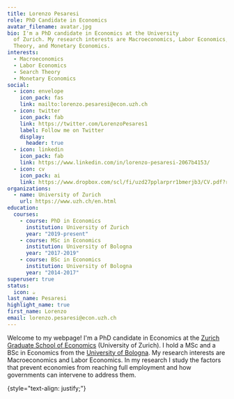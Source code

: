 ```yaml
---
title: Lorenzo Pesaresi
role: PhD Candidate in Economics
avatar_filename: avatar.jpg
bio: I'm a PhD candidate in Economics at the University
  of Zurich. My research interests are Macroeconomics, Labor Economics, Search
  Theory, and Monetary Economics.
interests:
  - Macroeconomics
  - Labor Economics
  - Search Theory
  - Monetary Economics
social:
  - icon: envelope
    icon_pack: fas
    link: mailto:lorenzo.pesaresi@econ.uzh.ch
  - icon: twitter
    icon_pack: fab
    link: https://twitter.com/LorenzoPesares1
    label: Follow me on Twitter
    display:
      header: true
  - icon: linkedin
    icon_pack: fab
    link: https://www.linkedin.com/in/lorenzo-pesaresi-2067b4153/
  - icon: cv
    icon_pack: ai
    link: https://www.dropbox.com/scl/fi/uzd27pplarprr1bmerjb3/CV.pdf?rlkey=m3holu19pm0dyd8xicchp6tko&dl=0
organizations:
  - name: University of Zurich
    url: https://www.uzh.ch/en.html
education:
  courses:
    - course: PhD in Economics
      institution: University of Zurich
      year: "2019-present"
    - course: MSc in Economics
      institution: University of Bologna
      year: "2017-2019"
    - course: BSc in Economics
      institution: University of Bologna
      year: "2014-2017"
superuser: true
status:
  icon: ☕️
last_name: Pesaresi
highlight_name: true
first_name: Lorenzo
email: lorenzo.pesaresi@econ.uzh.ch
---
```

Welcome to my webpage! I'm a PhD candidate in Economics at the [Zurich Graduate School of Economics](https://www.econ.uzh.ch/en/study/phd/zurichgse.html) (University of Zurich). I hold a MSc and a BSc in Economics from the [University of Bologna](https://www.unibo.it/en/homepage). My research interests are Macroeconomics and Labor Economics. In my research I study the factors that prevent economies from reaching full employment and how governments can intervene to address them.

{style="text-align: justify;"}
